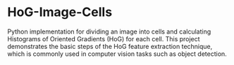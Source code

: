 # HoG-Image-Cells
Python implementation for dividing an image into cells and calculating Histograms of Oriented Gradients (HoG) for each cell. This project demonstrates the basic steps of the HoG feature extraction technique, which is commonly used in computer vision tasks such as object detection.
